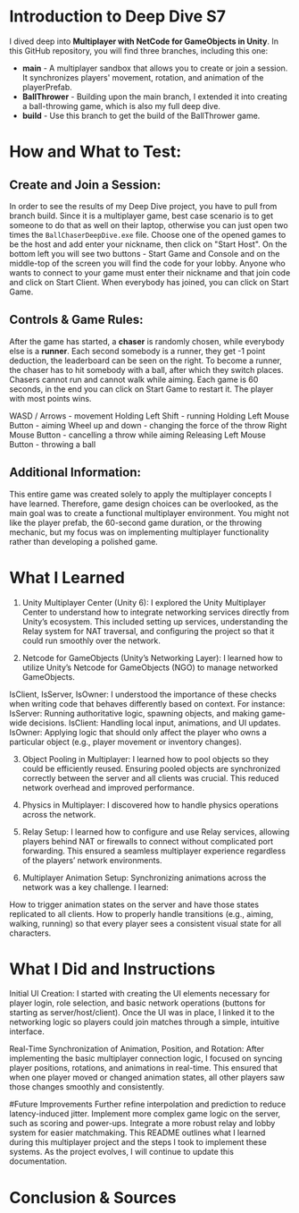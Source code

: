 # Introduction to Deep Dive S7
I dived deep into **Multiplayer with NetCode for GameObjects in Unity**. In this GitHub repository, you will find three branches, including this one:

+ **main** - A multiplayer sandbox that allows you to create or join a session. It synchronizes players' movement, rotation, and animation of the playerPrefab.
+ **BallThrower** - Building upon the main branch, I extended it into creating a ball-throwing game, which is also my full deep dive.
+ **build** - Use this branch to get the build of the BallThrower game.

# How and What to Test:
## Create and Join a Session:

In order to see the results of my Deep Dive project, you have to pull from branch build. Since it is a multiplayer game, best case scenario is to get someone to do that as well on their laptop, otherwise you can just open two times the ```BallChaserDeepDive.exe``` file. Choose one of the opened games to be the host and add enter your nickname, then click on "Start Host". On the bottom left you will see two buttons - Start Game and Console and on the middle-top of the screen you will find the code for your lobby. Anyone who wants to connect to your game must enter their nickname and that join code and click on Start Client. When everybody has joined, you can click on Start Game.

## Controls & Game Rules:
After the game has started, a **chaser** is randomly chosen, while everybody else is a **runner**. Each second somebody is a runner, they get -1 point deduction, the leaderboard can be seen on the right. To become a runner, the chaser has to hit somebody with a ball, after which they switch places. Chasers cannot run and cannot walk while aiming. Each game is 60 seconds, in the end you can click on Start Game to restart it. The player with most points wins.

WASD / Arrows - movement
Holding Left Shift - running
Holding Left Mouse Button - aiming
Wheel up and down - changing the force of the throw
Right Mouse Button - cancelling a throw while aiming
Releasing Left Mouse Button - throwing a ball

## Additional Information:
This entire game was created solely to apply the multiplayer concepts I have learned. Therefore, game design choices can be overlooked, as the main goal was to create a functional multiplayer environment. You might not like the player prefab, the 60-second game duration, or the throwing mechanic, but my focus was on implementing multiplayer functionality rather than developing a polished game.

# What I Learned
1. Unity Multiplayer Center (Unity 6):
I explored the Unity Multiplayer Center to understand how to integrate networking services directly from Unity’s ecosystem. This included setting up services, understanding the Relay system for NAT traversal, and configuring the project so that it could run smoothly over the network.

2. Netcode for GameObjects (Unity’s Networking Layer):
I learned how to utilize Unity’s Netcode for GameObjects (NGO) to manage networked GameObjects.

IsClient, IsServer, IsOwner: I understood the importance of these checks when writing code that behaves differently based on context. For instance:
IsServer: Running authoritative logic, spawning objects, and making game-wide decisions.
IsClient: Handling local input, animations, and UI updates.
IsOwner: Applying logic that should only affect the player who owns a particular object (e.g., player movement or inventory changes).

3. Object Pooling in Multiplayer:
I learned how to pool objects so they could be efficiently reused. Ensuring pooled objects are synchronized correctly between the server and all clients was crucial. This reduced network overhead and improved performance.

4. Physics in Multiplayer:
I discovered how to handle physics operations across the network.

6. Relay Setup:
I learned how to configure and use Relay services, allowing players behind NAT or firewalls to connect without complicated port forwarding. This ensured a seamless multiplayer experience regardless of the players’ network environments.

7. Multiplayer Animation Setup:
Synchronizing animations across the network was a key challenge. I learned:

How to trigger animation states on the server and have those states replicated to all clients.
How to properly handle transitions (e.g., aiming, walking, running) so that every player sees a consistent visual state for all characters.


# What I Did and Instructions
Initial UI Creation:
I started with creating the UI elements necessary for player login, role selection, and basic network operations (buttons for starting as server/host/client). Once the UI was in place, I linked it to the networking logic so players could join matches through a simple, intuitive interface.

Real-Time Synchronization of Animation, Position, and Rotation:
After implementing the basic multiplayer connection logic, I focused on syncing player positions, rotations, and animations in real-time. This ensured that when one player moved or changed animation states, all other players saw those changes smoothly and consistently.

#Future Improvements
Further refine interpolation and prediction to reduce latency-induced jitter.
Implement more complex game logic on the server, such as scoring and power-ups.
Integrate a more robust relay and lobby system for easier matchmaking.
This README outlines what I learned during this multiplayer project and the steps I took to implement these systems. As the project evolves, I will continue to update this documentation.

# Conclusion & Sources
